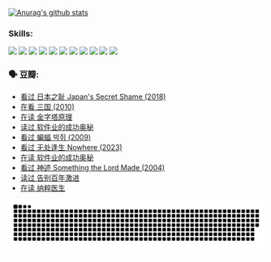 
[![Anurag's github stats](https://github-readme-stats.vercel.app/api?username=w940853815)](https://github.com/anuraghazra/github-readme-stats)

### Skills:

<code><img height="32" src="https://cdn.jsdelivr.net/npm/simple-icons@v5/icons/python.svg"></code>
<code><img height="32" src="https://cdn.jsdelivr.net/npm/simple-icons@v5/icons/javascript.svg"></code>
<code><img height="32" src="https://cdn.jsdelivr.net/npm/simple-icons@v5/icons/django.svg"></code>
<code><img height="32" src="https://cdn.jsdelivr.net/npm/simple-icons@v5/icons/flask.svg"></code>
<code><img height="32" src="https://cdn.jsdelivr.net/npm/simple-icons@v5/icons/vuetify.svg"></code>
<code><img height="32" src="https://cdn.jsdelivr.net/npm/simple-icons@v5/icons/git.svg"></code>
<code><img height="32" src="https://cdn.jsdelivr.net/npm/simple-icons@v5/icons/docker.svg"></code>
<code><img height="32" src="https://cdn.jsdelivr.net/npm/simple-icons@v5/icons/postgresql.svg"></code>
<code><img height="32" src="https://cdn.jsdelivr.net/npm/simple-icons@v5/icons/elasticsearch.svg"></code>
<code><img height="32" src="https://cdn.jsdelivr.net/npm/simple-icons@v5/icons/macos.svg"></code>
<code><img height="32" src="https://cdn.jsdelivr.net/npm/simple-icons@v5/icons/linux.svg"></code>

### 🗣 豆瓣:

<!-- DOUBAN-ACTIVITIES:START -->
- [看过 日本之耻 Japan's Secret Shame‎ (2018)](https://www.douban.com/people/136069238/status/4431579101/?_i=99978414)
- [在看 三国‎ (2010)](https://www.douban.com/people/136069238/status/4430559482/?_i=99978414)
- [在读 金字塔原理](https://www.douban.com/people/136069238/status/4424812753/?_i=99978414)
- [读过 软件业的成功奥秘](https://www.douban.com/people/136069238/status/4424809958/?_i=99978414)
- [看过 蝙蝠 박쥐‎ (2009)](https://www.douban.com/people/136069238/status/4422787315/?_i=99978414)
- [看过 无处逢生 Nowhere‎ (2023)](https://www.douban.com/people/136069238/status/4416454713/?_i=99978414)
- [在读 软件业的成功奥秘](https://www.douban.com/people/136069238/status/4414815312/?_i=99978414)
- [看过 神迹 Something the Lord Made‎ (2004)](https://www.douban.com/people/136069238/status/4409691983/?_i=99978414)
- [读过 告别百年激进](https://www.douban.com/people/136069238/status/4406414036/?_i=99978414)
- [在读 纳粹医生](https://www.douban.com/people/136069238/status/4406413750/?_i=99978414)
<!-- DOUBAN-ACTIVITIES:END -->


![Snake animation](https://raw.githubusercontent.com/w940853815/w940853815/output/github-contribution-grid-snake.svg)

<!--
**w940853815/w940853815** is a ✨ _special_ ✨ repository because its `README.md` (this file) appears on your GitHub profile.

Here are some ideas to get you started:

- 🔭 I’m currently working on ...
- 🌱 I’m currently learning ...
- 👯 I’m looking to collaborate on ...
- 🤔 I’m looking for help with ...
- 💬 Ask me about ...
- 📫 How to reach me: ...
- 😄 Pronouns: ...
- ⚡ Fun fact: ...
-->
